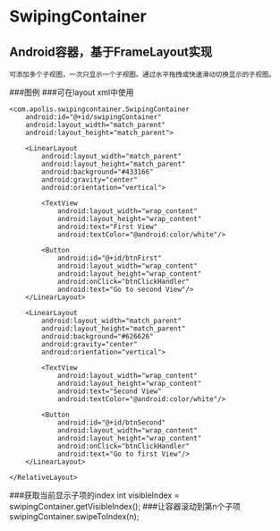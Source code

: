 SwipingContainer
=================================== 
Android容器，基于FrameLayout实现
-----------------------------------
    可添加多个子视图，一次只显示一个子视图。通过水平拖拽或快速滑动切换显示的子视图。
###图例
###可在layout xml中使用
    <RelativeLayout xmlns:android="http://schemas.android.com/apk/res/android"
                android:layout_width="match_parent"
                android:layout_height="match_parent">

    <com.apolis.swipingcontainer.SwipingContainer
        android:id="@+id/swipingContainer"
        android:layout_width="match_parent"
        android:layout_height="match_parent">

        <LinearLayout
            android:layout_width="match_parent"
            android:layout_height="match_parent"
            android:background="#433166"
            android:gravity="center"
            android:orientation="vertical">

            <TextView
                android:layout_width="wrap_content"
                android:layout_height="wrap_content"
                android:text="First View"
                android:textColor="@android:color/white"/>

            <Button
                android:id="@+id/btnFirst"
                android:layout_width="wrap_content"
                android:layout_height="wrap_content"
                android:onClick="btnClickHandler"
                android:text="Go to second View"/>
        </LinearLayout>

        <LinearLayout
            android:layout_width="match_parent"
            android:layout_height="match_parent"
            android:background="#626626"
            android:gravity="center"
            android:orientation="vertical">

            <TextView
                android:layout_width="wrap_content"
                android:layout_height="wrap_content"
                android:text="Second View"
                android:textColor="@android:color/white"/>

            <Button
                android:id="@+id/btnSecond"
                android:layout_width="wrap_content"
                android:layout_height="wrap_content"
                android:onClick="btnClickHandler"
                android:text="Go to first View"/>
        </LinearLayout>

    </RelativeLayout>

###获取当前显示子项的index
    int visibleIndex = swipingContainer.getVisibleIndex();
###让容器滚动到第n个子项
    swipingContainer.swipeToIndex(n);
